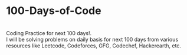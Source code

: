 # 100-Days-of-Code
<br/> Coding Practice for next 100 days!. 
<br/> I will be solving problems on daily basis for next 100 days from various resources like Leetcode, Codeforces, GFG, Codechef, Hackerearth, etc.
